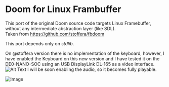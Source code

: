 # Doom for Linux Frambuffer

This port of the original Doom source code targets Linux Framebuffer, without any intermediate abstraction layer (like SDL).  
Taken from https://github.com/stoffera/fbdoom

This port depends only on *stdlib*.

On @stoffera version there is no implementation of the keyboard, however, I have enabled the Keyboard on this new version and I have tested it on the DE0-NANO-SOC using an USB DisplayLink DL-165 as a video interface.
![Alt Text](url)
I will be soon enabling the audio, so it becomes fully playable.

![Image](https://fpgalover.com/images/doom_on_DE0_NANO_SOC.jpg)
